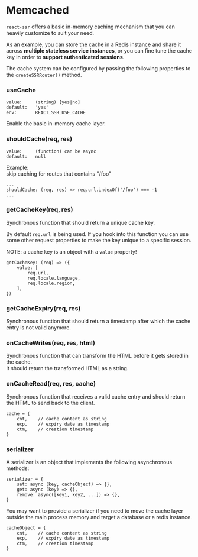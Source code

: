 # Memcached

`react-ssr` offers a basic in-memory caching mechanism that you can heavily
customize to suit your need.

As an example, you can store the cache in a Redis instance and share it across
**multiple stateless service instances**, or you can fine tune the cache key in
order to **support authenticated sessions**.

The cache system can be configured by passing the following properties to 
the `createSSRRouter()` method.

### useCache

    value:     (string) [yes|no]
    default:   'yes'
    env:       REACT_SSR_USE_CACHE

Enable the basic in-memory cache layer.

### shouldCache(req, res)

    value:     (function) can be async
    default:   null

Example:  
skip caching for routes that contains "/foo"

    ...
    shouldCache: (req, res) => req.url.indexOf('/foo') === -1
    ...

### getCacheKey(req, res)

Synchronous function that should return a unique cache key.

By default `req.url` is being used. If you hook into this function you can use
some other request properties to make the key unique to a specific session.

NOTE: a cache key is an object with a `value` property!

    getCacheKey: (req) => ({
        value: [
            req.url,
            req.locale.language,
            req.locale.region,
        ],
    })

### getCacheExpiry(req, res)

Synchronous function that should return a timestamp after which the cache entry
is not valid anymore.

### onCacheWrites(req, res, html)

Synchronous function that can transform the HTML before it gets stored in the cache.  
It should return the transformed HTML as a string.

### onCacheRead(req, res, cache)

Synchronous function that receives a valid cache entry and should return the HTML
to send back to the client.

    cache = {
        cnt,    // cache content as string
        exp,    // expiry date as timestamp
        ctm,    // creation timestamp
    }

### serializer

A serializer is an object that implements the following asynchronous methods:

    serializer = {
        set: async (key, cacheObject) => {},
        get: async (key) => {},
        remove: async([key1, key2, ...]) => {},
    }

You may want to provide a serializer if you need to move the cache layer outside the main
process memory and target a database or a redis instance.

    cacheObject = {
        cnt,    // cache content as string
        exp,    // expiry date as timestamp
        ctm,    // creation timestamp
    }


